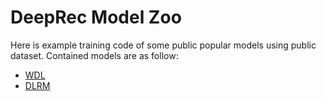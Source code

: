 # DeepRec Model Zoo

Here is example training code of some public popular models using public dataset. Contained models are as follow:
- [WDL](WDL/README.md)
- [DLRM](DLRM/README.md)